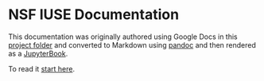 # NSF IUSE Documentation

This documentation was originally authored using Google Docs in this [project
folder](https://drive.google.com/drive/folders/1MFLfkKt6Sm3RVXLw-UeyD86WmVSvPA_4)
and converted to Markdown using [pandoc](https://pandoc.org/) and then rendered
as a [JupyterBook](https://jupyterbook.org/intro.html).

To read it [start here](_build/html/index.html).
